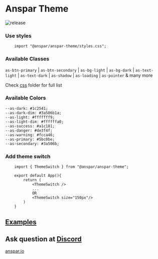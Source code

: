 # Anspar Theme 

![release](https://github.com/anspar/anspar-theme/actions/workflows/release.yml/badge.svg?branch=main)

### Use styles
```
    import "@anspar/anspar-theme/styles.css";
```
### Available Classes
`as-btn-primary` | `as-btn-secondary` | `as-bg-light` | `as-bg-dark` | `as-text-light` | `as-text-dark` | `as-shadow` | `as-loading` | `as-pointer`  & many more

Check [css](src/css) folder for full list

### Available Colors
    --as-dark: #1c2541;
    --as-dark-dim: #3a506b1a;
    --as-light: #fffffff9;
    --as-light-dim: #ffffffa0;
    --as-success: #a1c181;
    --as-danger: #de3f4f;
    --as-warning: #fcca46;
    --as-primary: #5bc0be;
    --as-secondary: #3a506b;


### Add theme switch
```
    import { ThemeSwitch } from "@anspar/anspar-theme";

    export default App(){
        return (
            <ThemeSwitch />
            ...
            OR
            <ThemeSwitch size="150px"/>
        )
    }
```

## [Examples]("https://anspar.github.io/anspar-theme")

## Ask question at [Discord](https://discord.gg/ENQfPEcrZJ)

[anspar.io](https://anspar.io)